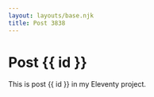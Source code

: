 ```yaml
---
layout: layouts/base.njk
title: Post 3838
---
```


# Post {{ id }}

This is post {{ id }} in my Eleventy project.
